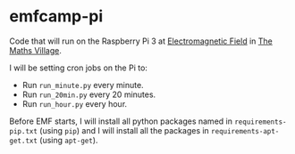 # emfcamp-pi
Code that will run on the Raspberry Pi 3 at
[Electromagnetic Field](http://emfcamp.org) in 
[The Maths Village](https://wiki.emfcamp.org/wiki/Village:The_Maths_Village>).

I will be setting cron jobs on the Pi to:
- Run `run_minute.py` every minute.
- Run `run_20min.py` every 20 minutes.
- Run `run_hour.py` every hour.

Before EMF starts, I will install all python packages named in
`requirements-pip.txt` (using `pip`) and I will install all the packages in
`requirements-apt-get.txt` (using `apt-get`).
